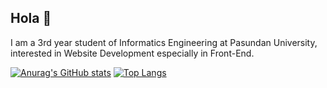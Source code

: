 ## Hola 👋

I am a 3rd year student of Informatics Engineering at Pasundan University, interested in Website Development especially in Front-End.

[![Anurag's GitHub stats](https://github-readme-stats.vercel.app/api?username=imfaditya)](https://github.com/imfaditya/github-readme-stats)
[![Top Langs](https://github-readme-stats.vercel.app/api/top-langs/?username=imfaditya)](https://github.com/imfaditya/github-readme-stats)
